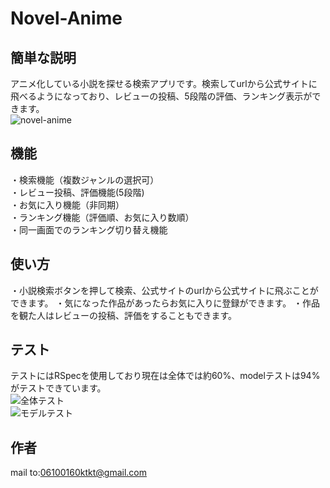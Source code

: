 # Novel-Anime

 
 ## 簡単な説明

アニメ化している小説を探せる検索アプリです。検索してurlから公式サイトに飛べるようになっており、レビューの投稿、5段階の評価、ランキング表示ができます。  
![novel-anime](https://user-images.githubusercontent.com/53788704/71666825-fd417280-2da5-11ea-9589-4dc3e53e9329.png)

## 機能
・検索機能（複数ジャンルの選択可）   
・レビュー投稿、評価機能(5段階)  
・お気に入り機能（非同期）  
・ランキング機能（評価順、お気に入り数順）  
・同一画面でのランキング切り替え機能

## 使い方
・小説検索ボタンを押して検索、公式サイトのurlから公式サイトに飛ぶことができます。
・気になった作品があったらお気に入りに登録ができます。
・作品を観た人はレビューの投稿、評価をすることもできます。


## テスト
テストにはRSpecを使用しており現在は全体では約60%、modelテストは94%がテストできています。  
![全体テスト](https://user-images.githubusercontent.com/53788704/71664431-455b9780-2d9c-11ea-8dbb-f77d1e3ed33a.png)  
![モデルテスト](https://user-images.githubusercontent.com/53788704/71664345-02012900-2d9c-11ea-857a-013eb768d74d.png)  

## 作者
mail to:06100160ktkt@gmail.com
